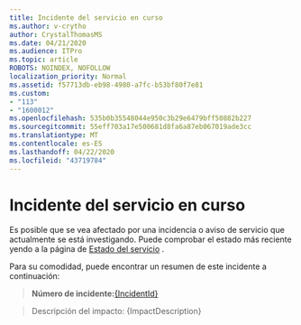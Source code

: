 ```yaml
---
title: Incidente del servicio en curso
ms.author: v-crytho
author: CrystalThomasMS
ms.date: 04/21/2020
ms.audience: ITPro
ms.topic: article
ROBOTS: NOINDEX, NOFOLLOW
localization_priority: Normal
ms.assetid: f57713db-eb98-4980-a7fc-b53bf80f7e81
ms.custom:
- "113"
- "1600012"
ms.openlocfilehash: 535b0b35548044e950c3b29e6479bff50882b227
ms.sourcegitcommit: 55eff703a17e500681d8fa6a87eb067019ade3cc
ms.translationtype: MT
ms.contentlocale: es-ES
ms.lasthandoff: 04/22/2020
ms.locfileid: "43719784"
---
```

# <a name="service-incident-in-progress"></a>Incidente del servicio en curso

Es posible que se vea afectado por una incidencia o aviso de servicio que actualmente se está investigando. Puede comprobar el estado más reciente yendo a la página de [Estado del servicio](https://admin.microsoft.com/adminportal/home#/servicehealth) .
  
Para su comodidad, puede encontrar un resumen de este incidente a continuación:
  
> **Número de incidente:**[{IncidentId}](https://admin.microsoft.com/adminportal/home#/servicehealth)
    
> Descripción del impacto: {ImpactDescription}
